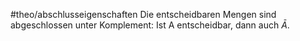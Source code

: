 #theo/abschlusseigenschaften 
Die entscheidbaren Mengen sind abgeschlossen unter Komplement: Ist A entscheidbar, dann auch $\bar{A}$.

